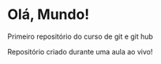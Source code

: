 # Olá, Mundo!
 Primeiro repositório do curso de git e git hub

Repositório criado durante uma aula ao vivo!